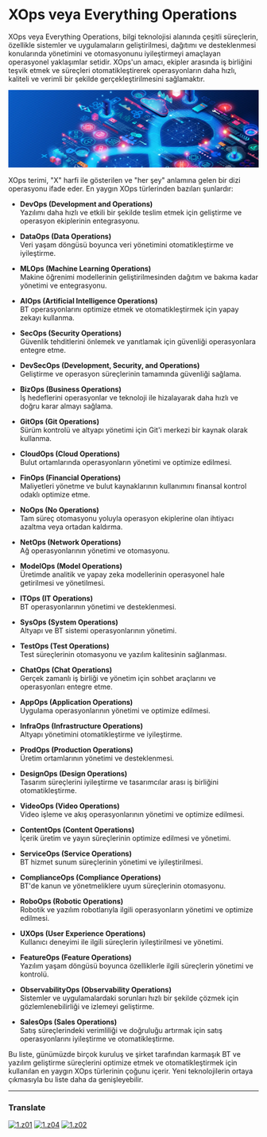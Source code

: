 # XOps veya Everything Operations
XOps veya Everything Operations, bilgi teknolojisi alanında çeşitli süreçlerin, özellikle sistemler ve uygulamaların geliştirilmesi, dağıtımı ve desteklenmesi konularında yönetimini ve otomasyonunu iyileştirmeyi amaçlayan operasyonel yaklaşımlar setidir. XOps'un amacı, ekipler arasında iş birliğini teşvik etmek ve süreçleri otomatikleştirerek operasyonların daha hızlı, kaliteli ve verimli bir şekilde gerçekleştirilmesini sağlamaktır.

[img1]: xops.jpg (XOps)
![img1]

XOps terimi, "X" harfi ile gösterilen ve "her şey" anlamına gelen bir dizi operasyonu ifade eder. En yaygın XOps türlerinden bazıları şunlardır:

- **DevOps (Development and Operations)**  
  Yazılımı daha hızlı ve etkili bir şekilde teslim etmek için geliştirme ve operasyon ekiplerinin entegrasyonu.

- **DataOps (Data Operations)**  
  Veri yaşam döngüsü boyunca veri yönetimini otomatikleştirme ve iyileştirme.

- **MLOps (Machine Learning Operations)**  
  Makine öğrenimi modellerinin geliştirilmesinden dağıtım ve bakıma kadar yönetimi ve entegrasyonu.

- **AIOps (Artificial Intelligence Operations)**  
  BT operasyonlarını optimize etmek ve otomatikleştirmek için yapay zekayı kullanma.

- **SecOps (Security Operations)**  
  Güvenlik tehditlerini önlemek ve yanıtlamak için güvenliği operasyonlara entegre etme.

- **DevSecOps (Development, Security, and Operations)**  
  Geliştirme ve operasyon süreçlerinin tamamında güvenliği sağlama.

- **BizOps (Business Operations)**  
  İş hedeflerini operasyonlar ve teknoloji ile hizalayarak daha hızlı ve doğru karar almayı sağlama.

- **GitOps (Git Operations)**  
  Sürüm kontrolü ve altyapı yönetimi için Git'i merkezi bir kaynak olarak kullanma.

- **CloudOps (Cloud Operations)**  
  Bulut ortamlarında operasyonların yönetimi ve optimize edilmesi.

- **FinOps (Financial Operations)**  
  Maliyetleri yönetme ve bulut kaynaklarının kullanımını finansal kontrol odaklı optimize etme.

- **NoOps (No Operations)**  
  Tam süreç otomasyonu yoluyla operasyon ekiplerine olan ihtiyacı azaltma veya ortadan kaldırma.

- **NetOps (Network Operations)**  
  Ağ operasyonlarının yönetimi ve otomasyonu.

- **ModelOps (Model Operations)**  
  Üretimde analitik ve yapay zeka modellerinin operasyonel hale getirilmesi ve yönetilmesi.

- **ITOps (IT Operations)**  
  BT operasyonlarının yönetimi ve desteklenmesi.

- **SysOps (System Operations)**  
  Altyapı ve BT sistemi operasyonlarının yönetimi.

- **TestOps (Test Operations)**  
  Test süreçlerinin otomasyonu ve yazılım kalitesinin sağlanması.

- **ChatOps (Chat Operations)**  
  Gerçek zamanlı iş birliği ve yönetim için sohbet araçlarını ve operasyonları entegre etme.

- **AppOps (Application Operations)**  
  Uygulama operasyonlarının yönetimi ve optimize edilmesi.

- **InfraOps (Infrastructure Operations)**  
  Altyapı yönetimini otomatikleştirme ve iyileştirme.

- **ProdOps (Production Operations)**  
  Üretim ortamlarının yönetimi ve desteklenmesi.

- **DesignOps (Design Operations)**  
  Tasarım süreçlerini iyileştirme ve tasarımcılar arası iş birliğini otomatikleştirme.

- **VideoOps (Video Operations)**  
  Video işleme ve akış operasyonlarının yönetimi ve optimize edilmesi.

- **ContentOps (Content Operations)**  
  İçerik üretim ve yayın süreçlerinin optimize edilmesi ve yönetimi.

- **ServiceOps (Service Operations)**  
  BT hizmet sunum süreçlerinin yönetimi ve iyileştirilmesi.

- **ComplianceOps (Compliance Operations)**  
  BT'de kanun ve yönetmeliklere uyum süreçlerinin otomasyonu.

- **RoboOps (Robotic Operations)**  
  Robotik ve yazılım robotlarıyla ilgili operasyonların yönetimi ve optimize edilmesi.

- **UXOps (User Experience Operations)**  
  Kullanıcı deneyimi ile ilgili süreçlerin iyileştirilmesi ve yönetimi.

- **FeatureOps (Feature Operations)**  
  Yazılım yaşam döngüsü boyunca özelliklerle ilgili süreçlerin yönetimi ve kontrolü.

- **ObservabilityOps (Observability Operations)**  
  Sistemler ve uygulamalardaki sorunları hızlı bir şekilde çözmek için gözlemlenebilirliği ve izlemeyi geliştirme.

- **SalesOps (Sales Operations)**  
  Satış süreçlerindeki verimliliği ve doğruluğu artırmak için satış operasyonlarını iyileştirme ve otomatikleştirme.

Bu liste, günümüzde birçok kuruluş ve şirket tarafından karmaşık BT ve yazılım geliştirme süreçlerini optimize etmek ve otomatikleştirmek için kullanılan en yaygın XOps türlerinin çoğunu içerir. Yeni teknolojilerin ortaya çıkmasıyla bu liste daha da genişleyebilir.


----

[z01]: README.md
[z02]: README-az.md
[z03]: README-tr.md
[z04]: README-fa.md

[1.z01]: https://raw.githubusercontent.com/samadelmakchi/samadelmakchi/main/flag/en.svg (English)
[1.z02]: https://raw.githubusercontent.com/samadelmakchi/samadelmakchi/main/flag/az.svg (Azərbaycani)
[1.z03]: https://raw.githubusercontent.com/samadelmakchi/samadelmakchi/main/flag/tr.svg (Türkisch)
[1.z04]: https://raw.githubusercontent.com/samadelmakchi/samadelmakchi/main/flag/fa.svg (فارسی)

### Translate
[![1.z01]][z01] [![1.z04]][z04] [![1.z02]][z02] 
